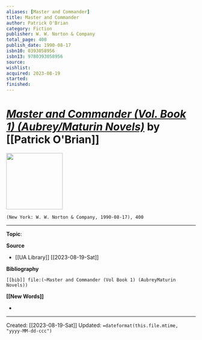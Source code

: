 ```yaml
---
aliases: [Master and Commander]
title: Master and Commander
author: Patrick O'Brian
category: Fiction
publisher: W. W. Norton & Company
total_page: 400
publish_date: 1990-08-17
isbn10: 0393058956
isbn13: 9780393058956
source: 
wishlist: 
acquired: 2023-08-19
started: 
finished: 
---
```

# *[Master and Commander (Vol. Book 1) (Aubrey/Maturin Novels)](https://wwnorton.com/books/master-and-commander/)* by [[Patrick O'Brian]]

<img src="http://books.google.com/books/content?id=HaEdbjUalUEC&printsec=frontcover&img=1&zoom=1&edge=curl&source=gbs_api" width=150>

`(New York: W. W. Norton & Company, 1990-08-17), 400`



--- 
**Topic**: 

**Source**
- [[UA Library]] [[2023-08-19-Sat]]

**Bibliography**

```query
[[bib]] file:(~Master and Commander (Vol Book 1) (AubreyMaturin Novels))
```
 

**[[New Words]]**

- 

---
Created: [[2023-08-19-Sat]]
Updated: `=dateformat(this.file.mtime, "yyyy-MM-dd-ccc")`